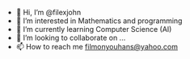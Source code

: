 - 👋 Hi, I’m @filexjohn
- 👀 I’m interested in Mathematics and programming
- 🌱 I’m currently learning Computer Science (AI)
- 💞️ I’m looking to collaborate on ...
- 📫 How to reach me filmonyouhans@yahoo.com

<!---
filexjohn/filexjohn is a ✨ special ✨ repository because its `README.md` (this file) appears on your GitHub profile.
You can click the Preview link to take a look at your changes.
--->
